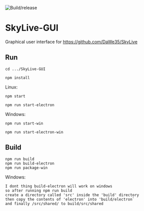 ![Build/release](https://github.com/DaWe35/SkyLive-GUI/workflows/Build/release/badge.svg)

# SkyLive-GUI

Graphical user interface for https://github.com/DaWe35/SkyLive

## Run

`cd .../SkyLive-GUI`

`npm install`

Linux:

`npm start`

`npm run start-electron`

Windows:

`npm run start-win`

`npm run start-electron-win`

## Build

```
npm run build
npm run build-electron
npm run package-win
```

Windows:

```
I dont thing build-electron will work on windows
so after running npm run build
create a directory called 'src' inside the 'build' directory
then copy the contents of 'electron' into 'build/electron`
and finally /src/shared/ to build/src/shared
```
